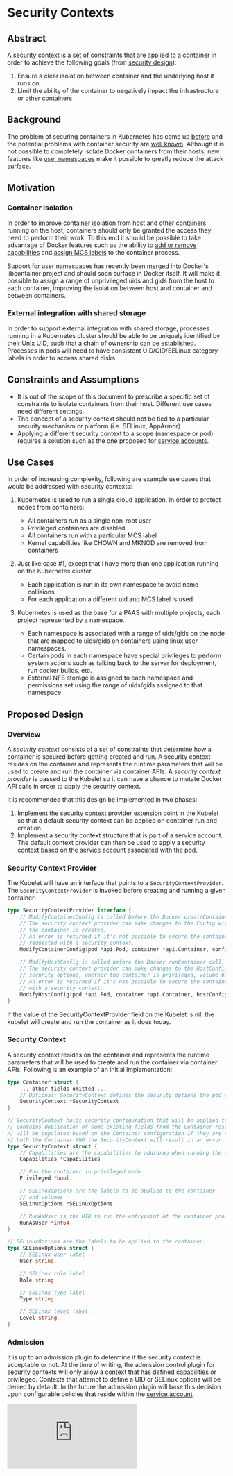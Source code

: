 # Security Contexts

## Abstract

A security context is a set of constraints that are applied to a container in
order to achieve the following goals (from [security design](security.md)):

1.  Ensure a clear isolation between container and the underlying host it runs
on
2.  Limit the ability of the container to negatively impact the infrastructure
or other containers

## Background

The problem of securing containers in Kubernetes has come up
[before](http://issue.k8s.io/398) and the potential problems with container
security are [well known](http://opensource.com/business/14/7/docker-security-selinux).
Although it is not possible to completely isolate Docker containers from their
hosts, new features like [user namespaces](https://github.com/docker/libcontainer/pull/304)
make it possible to greatly reduce the attack surface.

## Motivation

### Container isolation

In order to improve container isolation from host and other containers running
on the host, containers should only be granted the access they need to perform
their work. To this end it should be possible to take advantage of Docker
features such as the ability to
[add or remove capabilities](https://docs.docker.com/reference/run/#runtime-privilege-linux-capabilities-and-lxc-configuration)
and [assign MCS labels](https://docs.docker.com/reference/run/#security-configuration)
to the container process.

Support for user namespaces has recently been
[merged](https://github.com/docker/libcontainer/pull/304) into Docker's
libcontainer project and should soon surface in Docker itself. It will make it
possible to assign a range of unprivileged uids and gids from the host to each
container, improving the isolation between host and container and between
containers.

### External integration with shared storage

In order to support external integration with shared storage, processes running
in a Kubernetes cluster should be able to be uniquely identified by their Unix
UID, such that a chain of  ownership can be established. Processes in pods will
need to have consistent UID/GID/SELinux category labels in order to access
shared disks.

## Constraints and Assumptions

* It is out of the scope of this document to prescribe a specific set of
constraints to isolate containers from their host. Different use cases need
different settings.
* The concept of a security context should not be tied to a particular security
mechanism or platform (i.e. SELinux, AppArmor)
* Applying a different security context to a scope (namespace or pod) requires
a solution such as the one proposed for [service accounts](service_accounts.md).

## Use Cases

In order of increasing complexity, following are example use cases that would
be addressed with security contexts:

1.  Kubernetes is used to run a single cloud application. In order to protect
nodes from containers:
    * All containers run as a single non-root user
    * Privileged containers are disabled
    * All containers run with a particular MCS label
    * Kernel capabilities like CHOWN and MKNOD are removed from containers

2.  Just like case #1, except that I have more than one application running on
the Kubernetes cluster.
    * Each application is run in its own namespace to avoid name collisions
    * For each application a different uid and MCS label is used

3.  Kubernetes is used as the base for a PAAS with multiple projects, each
project represented by a namespace.
    * Each namespace is associated with a range of uids/gids on the node that
are mapped to uids/gids on containers using linux user namespaces.
    * Certain pods in each namespace have special privileges to perform system
actions such as talking back to the server for deployment, run docker builds,
etc.
    * External NFS storage is assigned to each namespace and permissions set
using the range of uids/gids assigned to that namespace.

## Proposed Design

### Overview

A *security context* consists of a set of constraints that determine how a
container is secured before getting created and run. A security context resides
on the container and represents the runtime parameters that will be used to
create and run the container via container APIs. A *security context provider*
is passed to the Kubelet so it can have a chance to mutate Docker API calls in
order to apply the security context.

It is recommended that this design be implemented in two phases:

1.  Implement the security context provider extension point in the Kubelet
so that a default security context can be applied on container run and creation.
2.  Implement a security context structure that is part of a service account. The
default context provider can then be used to apply a security context based on
the service account associated with the pod.

### Security Context Provider

The Kubelet will have an interface that points to a `SecurityContextProvider`.
The `SecurityContextProvider` is invoked before creating and running a given
container:

```go
type SecurityContextProvider interface {
	// ModifyContainerConfig is called before the Docker createContainer call.
	// The security context provider can make changes to the Config with which
	// the container is created.
	// An error is returned if it's not possible to secure the container as 
	// requested with a security context. 
	ModifyContainerConfig(pod *api.Pod, container *api.Container, config *docker.Config)
	
	// ModifyHostConfig is called before the Docker runContainer call.
	// The security context provider can make changes to the HostConfig, affecting
	// security options, whether the container is privileged, volume binds, etc.
	// An error is returned if it's not possible to secure the container as requested 
	// with a security context. 
	ModifyHostConfig(pod *api.Pod, container *api.Container, hostConfig *docker.HostConfig)
}
```

If the value of the SecurityContextProvider field on the Kubelet is nil, the
kubelet will create and run the container as it does today.

### Security Context

A security context resides on the container and represents the runtime
parameters that will be used to create and run the container via container APIs.
Following is an example of an initial implementation:

```go
type Container struct {
	... other fields omitted ...
	// Optional: SecurityContext defines the security options the pod should be run with
    SecurityContext *SecurityContext
}

// SecurityContext holds security configuration that will be applied to a container.  SecurityContext
// contains duplication of some existing fields from the Container resource.  These duplicate fields
// will be populated based on the Container configuration if they are not set.  Defining them on
// both the Container AND the SecurityContext will result in an error.
type SecurityContext struct {
	// Capabilities are the capabilities to add/drop when running the container
	Capabilities *Capabilities

	// Run the container in privileged mode
	Privileged *bool

	// SELinuxOptions are the labels to be applied to the container
	// and volumes
	SELinuxOptions *SELinuxOptions

	// RunAsUser is the UID to run the entrypoint of the container process.
	RunAsUser *int64
}

// SELinuxOptions are the labels to be applied to the container.
type SELinuxOptions struct {
	// SELinux user label
	User string

	// SELinux role label
	Role string

	// SELinux type label
	Type string

	// SELinux level label.
	Level string
}
```

### Admission

It is up to an admission plugin to determine if the security context is
acceptable or not. At the time of writing, the admission control plugin for
security contexts will only allow a context that has defined capabilities or
privileged. Contexts that attempt to define a UID or SELinux options will be
denied by default. In the future the admission plugin will base this decision
upon configurable policies that reside within the [service account](http://pr.k8s.io/2297).


<!-- BEGIN MUNGE: GENERATED_ANALYTICS -->
[![Analytics](https://kubernetes-site.appspot.com/UA-36037335-10/GitHub/docs/design/security_context.md?pixel)]()
<!-- END MUNGE: GENERATED_ANALYTICS -->

